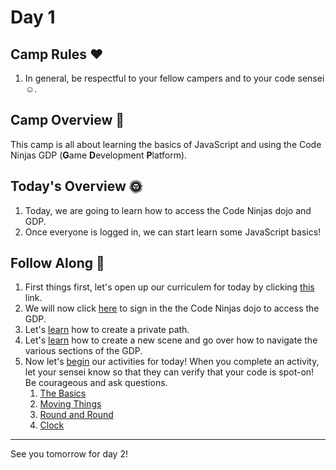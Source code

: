 # Day 1

## Camp Rules ❤
1. In general, be respectful to your fellow campers and to your code sensei ☺.

## Camp Overview 👀
This camp is all about learning the basics of JavaScript and using the Code Ninjas GDP (**G**ame **D**evelopment **P**latform).

## Today's Overview 🌞
1. Today, we are going to learn how to access the Code Ninjas dojo and GDP.
1. Once everyone is logged in, we can start learn some JavaScript basics!

## Follow Along 👏
1. First things first, let's open up our curriculem for today by clicking [this](https://raw.githubusercontent.com/codeninjasgg/javascript-camp/master/.sensei/Beginning_JavaScript.pdf#page=4) link.
1. We will now click [here](https://dojo.code.ninja/welcome/cn-ca-garden-grove) to sign in the the Code Ninjas dojo to access the GDP.
1. Let's [learn](https://raw.githubusercontent.com/codeninjasgg/javascript-camp/master/.sensei/Beginning_JavaScript.pdf#page=5) how to create a private path.
1. Let's [learn](https://raw.githubusercontent.com/codeninjasgg/javascript-camp/master/.sensei/Beginning_JavaScript.pdf#page=6) how to create a new scene and go over how to navigate the various sections of the GDP.
1. Now let's [begin](https://raw.githubusercontent.com/codeninjasgg/javascript-camp/master/.sensei/Beginning_JavaScript.pdf#page=14) our activities for today! When you complete an activity, let your sensei know so that they can verify that your code is spot-on! Be courageous and ask questions.
    1. [The Basics](https://raw.githubusercontent.com/codeninjasgg/javascript-camp/master/.sensei/Beginning_JavaScript.pdf#page=14)
    1. [Moving Things](https://raw.githubusercontent.com/codeninjasgg/javascript-camp/master/.sensei/Beginning_JavaScript.pdf#page=18)
    1. [Round and Round](https://raw.githubusercontent.com/codeninjasgg/javascript-camp/master/.sensei/Beginning_JavaScript.pdf#page=22)
    1. [Clock](https://raw.githubusercontent.com/codeninjasgg/javascript-camp/master/.sensei/Beginning_JavaScript.pdf#page=28)

---

See you tomorrow for day 2!